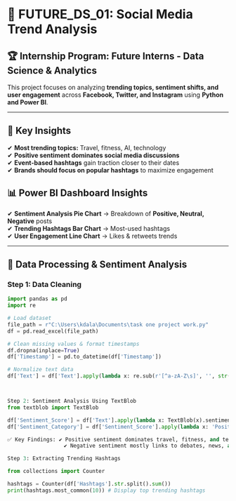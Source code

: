 # 🚀 FUTURE_DS_01: Social Media Trend Analysis  

## 🏆 Internship Program: Future Interns - Data Science & Analytics  
This project focuses on analyzing **trending topics, sentiment shifts, and user engagement** across **Facebook, Twitter, and Instagram** using **Python and Power BI**.

---

## 📌 **Key Insights**
✔ **Most trending topics:** Travel, fitness, AI, technology  
✔ **Positive sentiment dominates social media discussions**  
✔ **Event-based hashtags** gain traction closer to their dates  
✔ **Brands should focus on popular hashtags** to maximize engagement  

## 📊 **Power BI Dashboard Insights**
✔ **Sentiment Analysis Pie Chart** → Breakdown of **Positive, Neutral, Negative** posts  
✔ **Trending Hashtags Bar Chart** → Most-used hashtags  
✔ **User Engagement Line Chart** → Likes & retweets trends  

---

## **🔹 Data Processing & Sentiment Analysis**  
### **Step 1: Data Cleaning**
```python
import pandas as pd
import re

# Load dataset
file_path = r"C:\Users\kdala\Documents\task one project work.py"
df = pd.read_excel(file_path)

# Clean missing values & format timestamps
df.dropna(inplace=True)
df['Timestamp'] = pd.to_datetime(df['Timestamp'])

# Normalize text data
df['Text'] = df['Text'].apply(lambda x: re.sub(r'[^a-zA-Z\s]', '', str(x).lower()))



Step 2: Sentiment Analysis Using TextBlob
from textblob import TextBlob

df['Sentiment_Score'] = df['Text'].apply(lambda x: TextBlob(x).sentiment.polarity)
df['Sentiment_Category'] = df['Sentiment_Score'].apply(lambda x: 'Positive' if x > 0 else ('Negative' if x < 0 else 'Neutral'))![1]

✅ Key Findings: ✔ Positive sentiment dominates travel, fitness, and tech posts.
                  ✔ Negative sentiment mostly links to debates, news, and complaints.

Step 3: Extracting Trending Hashtags

from collections import Counter

hashtags = Counter(df['Hashtags'].str.split().sum())
print(hashtags.most_common(10)) # Display top trending hashtags



 












